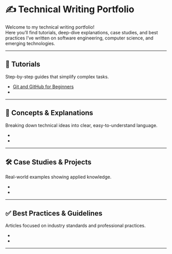 # ✍️ Technical Writing Portfolio

Welcome to my technical writing portfolio!  
Here you’ll find tutorials, deep-dive explanations, case studies, and best practices I’ve written on software engineering, computer science, and emerging technologies.  

---

## 📘 Tutorials
Step-by-step guides that simplify complex tasks.

- [Git and GitHub for Beginners](https://github.com/Charles-O-Martins/technical-writing-portfolio/wiki/Git-and-Github-for-Beginners)
- 

---

## 🧠 Concepts & Explanations
Breaking down technical ideas into clear, easy-to-understand language.

- 
- 

---

## 🛠️ Case Studies & Projects
Real-world examples showing applied knowledge.

- 
- 

---

## ✅ Best Practices & Guidelines
Articles focused on industry standards and professional practices.

- 
- 

---


